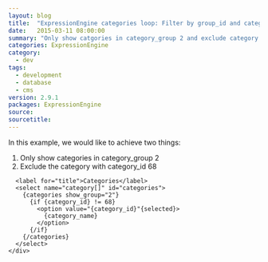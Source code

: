 ```yaml
---
layout: blog
title:  "ExpressionEngine categories loop: Filter by group_id and category_id"
date:   2015-03-11 08:00:00
summary: "Only show catgories in category_group 2 and exclude category with category_id 68"
categories: ExpressionEngine
category:
  - dev
tags:
  - development
  - database
  - cms
version: 2.9.1
packages: ExpressionEngine
source:
sourcetitle:
---
```


In this example, we would like to achieve two things:

1. Only show categories in category_group 2
2. Exclude the category with category_id 68

```<div class="form-group">
  <label for="title">Categories</label>
  <select name="category[]" id="categories">
    {categories show_group="2"}
      {if {category_id} != 68}
        <option value="{category_id}"{selected}>
          {category_name}
        </option>
      {/if}
    {/categories}
  </select>
</div>
```
